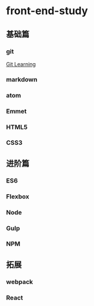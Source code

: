 # front-end-study

## 基础篇

### git

[Git Learning](./git/Git-Learning.md)

### markdown

### atom

### Emmet

### HTML5

### CSS3

## 进阶篇

### ES6

### Flexbox

### Node

### Gulp

### NPM

## 拓展

### webpack

### React
